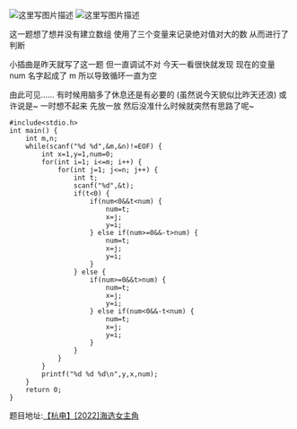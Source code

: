 ![这里写图片描述](http://img.blog.csdn.net/20160202031747357)
![这里写图片描述](http://img.blog.csdn.net/20160202031754060)

这一题想了想并没有建立数组
使用了三个变量来记录绝对值对大的数
从而进行了判断

小插曲是昨天就写了这一题 但一直调试不对
今天一看很快就发现 现在的变量 num 名字起成了 m
所以导致循环一直为空

由此可见……
有时候用脑多了休息还是有必要的
(虽然说今天貌似比昨天还浪)
或许说是~
一时想不起来 先放一放
然后没准什么时候就突然有思路了呢~

```
#include<stdio.h>
int main() {
	int m,n;
	while(scanf("%d %d",&m,&n)!=EOF) {
		int x=1,y=1,num=0;
		for(int i=1; i<=m; i++) {
			for(int j=1; j<=n; j++) {
				int t;
				scanf("%d",&t);
				if(t<0) {
					if(num<0&&t<num) {
						num=t;
						x=j;
						y=i;
					} else if(num>=0&&-t>num) {
						num=t;
						x=j;
						y=i;
					}
				} else {
					if(num>=0&&t>num) {
						num=t;
						x=j;
						y=i;
					} else if(num<0&&-t<num) {
						num=t;
						x=j;
						y=i;
					}
				}
			}
		}
		printf("%d %d %d\n",y,x,num);
	}
	return 0;
}

```

题目地址:[【杭电】[2022]海选女主角](http://acm.hdu.edu.cn/showproblem.php?pid=2022)